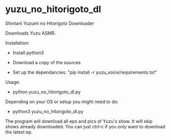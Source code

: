 # yuzu_no_hitorigoto_dl
Shintani Yuzumi no Hitorigoto Downloader

Downloads Yuzu ASMR.

Installation:
- Install python3

- Download a copy of the sources

- Set up the dependancies:  "pip install -r yuzu_voice/requirements.txt"

Usage:

-  python yuzu_no_hitorigoto_dl.py

Depending on your OS or setup you might need to do:

-  python3 yuzu_no_hitorigoto_dl.py

The program will download all eps and pics of Yuzu's show.  It will skip shows already downloaded.  You can just ctrl-c if you only want to download the latest ep.

